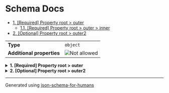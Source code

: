 # Schema Docs

- [1. [Required] Property root > outer](#outer)
  - [1.1. [Required] Property root > outer > inner](#outer_inner)
- [2. [Optional] Property root > outer2](#outer2)

|                           |                                                                |
| ------------------------- | -------------------------------------------------------------- |
| **Type**                  | `object`                                                       |
| **Additional properties** | ![Not allowed](https://img.shields.io/badge/Not%20allowed-red) |

<details>
<summary>
<strong> <a name="outer"></a>1. [Required] Property root > outer</strong>  

</summary>
<blockquote>

|                           |                                                                |
| ------------------------- | -------------------------------------------------------------- |
| **Type**                  | `object`                                                       |
| **Additional properties** | ![Not allowed](https://img.shields.io/badge/Not%20allowed-red) |
| **Defined in**            | #/definitions/inner schema                                     |

**Description:** We should see this

<details>
<summary>
<strong> <a name="outer_inner"></a>1.1. [Required] Property root > outer > inner</strong>  

</summary>
<blockquote>

|          |          |
| -------- | -------- |
| **Type** | `string` |

**Description:** inner description

</blockquote>
</details>

</blockquote>
</details>

<details>
<summary>
<strong> <a name="outer2"></a>2. [Optional] Property root > outer2</strong>  

</summary>
<blockquote>

|                           |                                                                |
| ------------------------- | -------------------------------------------------------------- |
| **Type**                  | `object`                                                       |
| **Additional properties** | ![Not allowed](https://img.shields.io/badge/Not%20allowed-red) |
| **Same definition as**    | [outer](#outer)                                                |

**Description:** We should see this too

</blockquote>
</details>

----------------------------------------------------------------------------------------------------------------------------
Generated using [json-schema-for-humans](https://github.com/coveooss/json-schema-for-humans)
